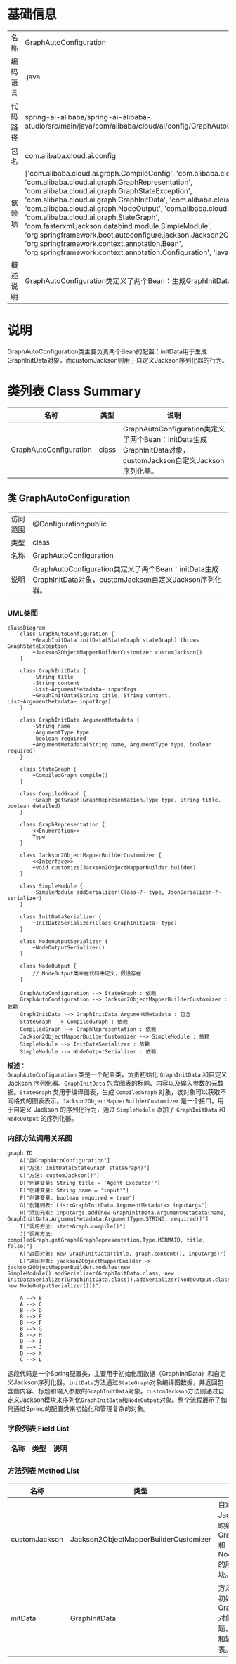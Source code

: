 # 基础信息

|      |      |
|------|------|
| 名称 | GraphAutoConfiguration |
| 编码语言 | .java |
| 代码路径 | spring-ai-alibaba/spring-ai-alibaba-studio/src/main/java/com/alibaba/cloud/ai/config/GraphAutoConfiguration.java |
| 包名 | com.alibaba.cloud.ai.config |
| 依赖项 | ['com.alibaba.cloud.ai.graph.CompileConfig', 'com.alibaba.cloud.ai.graph.CompiledGraph', 'com.alibaba.cloud.ai.graph.GraphRepresentation', 'com.alibaba.cloud.ai.graph.GraphStateException', 'com.alibaba.cloud.ai.graph.GraphInitData', 'com.alibaba.cloud.ai.graph.InitDataSerializer', 'com.alibaba.cloud.ai.graph.NodeOutput', 'com.alibaba.cloud.ai.graph.NodeOutputSerializer', 'com.alibaba.cloud.ai.graph.StateGraph', 'com.fasterxml.jackson.databind.module.SimpleModule', 'org.springframework.boot.autoconfigure.jackson.Jackson2ObjectMapperBuilderCustomizer', 'org.springframework.context.annotation.Bean', 'org.springframework.context.annotation.Configuration', 'java.util.ArrayList', 'java.util.List'] |
| 概述说明 | GraphAutoConfiguration类定义了两个Bean：生成GraphInitData和自定义Jackson序列化器。 |

# 说明

GraphAutoConfiguration类主要负责两个Bean的配置：initData用于生成GraphInitData对象，而customJackson则用于自定义Jackson序列化器的行为。

# 类列表 Class Summary

| 名称   | 类型  | 说明 |
|-------|------|-------------|
| GraphAutoConfiguration | class | GraphAutoConfiguration类定义了两个Bean：initData生成GraphInitData对象，customJackson自定义Jackson序列化器。 |



## 类 GraphAutoConfiguration

|      |      |
|------|------|
| 访问范围 | @Configuration;public |
| 类型 | class |
| 名称 | GraphAutoConfiguration |
| 说明 | GraphAutoConfiguration类定义了两个Bean：initData生成GraphInitData对象，customJackson自定义Jackson序列化器。 |


### UML类图

```mermaid
classDiagram
    class GraphAutoConfiguration {
        +GraphInitData initData(StateGraph stateGraph) throws GraphStateException
        +Jackson2ObjectMapperBuilderCustomizer customJackson()
    }

    class GraphInitData {
        -String title
        -String content
        -List~ArgumentMetadata~ inputArgs
        +GraphInitData(String title, String content, List~ArgumentMetadata~ inputArgs)
    }

    class GraphInitData.ArgumentMetadata {
        -String name
        -ArgumentType type
        -boolean required
        +ArgumentMetadata(String name, ArgumentType type, boolean required)
    }

    class StateGraph {
        +CompiledGraph compile()
    }

    class CompiledGraph {
        +Graph getGraph(GraphRepresentation.Type type, String title, boolean detailed)
    }

    class GraphRepresentation {
        <<Enumeration>>
        Type
    }

    class Jackson2ObjectMapperBuilderCustomizer {
        <<Interface>>
        +void customize(Jackson2ObjectMapperBuilder builder)
    }

    class SimpleModule {
        +SimpleModule addSerializer(Class~?~ type, JsonSerializer~?~ serializer)
    }

    class InitDataSerializer {
        +InitDataSerializer(Class~GraphInitData~ type)
    }

    class NodeOutputSerializer {
        +NodeOutputSerializer()
    }

    class NodeOutput {
        // NodeOutput类未在代码中定义，假设存在
    }

    GraphAutoConfiguration --> StateGraph : 依赖
    GraphAutoConfiguration --> Jackson2ObjectMapperBuilderCustomizer : 依赖
    GraphInitData --> GraphInitData.ArgumentMetadata : 包含
    StateGraph --> CompiledGraph : 依赖
    CompiledGraph --> GraphRepresentation : 依赖
    Jackson2ObjectMapperBuilderCustomizer --> SimpleModule : 依赖
    SimpleModule --> InitDataSerializer : 依赖
    SimpleModule --> NodeOutputSerializer : 依赖
```

**描述：**  
`GraphAutoConfiguration` 类是一个配置类，负责初始化 `GraphInitData` 和自定义 Jackson 序列化器。`GraphInitData` 包含图表的标题、内容以及输入参数的元数据。`StateGraph` 类用于编译图表，生成 `CompiledGraph` 对象，该对象可以获取不同格式的图表表示。`Jackson2ObjectMapperBuilderCustomizer` 是一个接口，用于自定义 Jackson 的序列化行为，通过 `SimpleModule` 添加了 `GraphInitData` 和 `NodeOutput` 的序列化器。


### 内部方法调用关系图

```mermaid
graph TD
    A["类GraphAutoConfiguration"]
    B["方法: initData(StateGraph stateGraph)"]
    C["方法: customJackson()"]
    D["创建变量: String title = 'Agent Executor'"]
    E["创建变量: String name = 'input'"]
    F["创建变量: boolean required = true"]
    G["创建列表: List<GraphInitData.ArgumentMetadata> inputArgs"]
    H["添加元素: inputArgs.add(new GraphInitData.ArgumentMetadata(name, GraphInitData.ArgumentMetadata.ArgumentType.STRING, required))"]
    I["调用方法: stateGraph.compile()"]
    J["调用方法: compiledGraph.getGraph(GraphRepresentation.Type.MERMAID, title, false)"]
    K["返回对象: new GraphInitData(title, graph.content(), inputArgs)"]
    L["返回对象: jackson2ObjectMapperBuilder -> jackson2ObjectMapperBuilder.modules(new SimpleModule().addSerializer(GraphInitData.class, new InitDataSerializer(GraphInitData.class)).addSerializer(NodeOutput.class, new NodeOutputSerializer()))"]

    A --> B
    A --> C
    B --> D
    B --> E
    B --> F
    B --> G
    B --> H
    B --> I
    B --> J
    B --> K
    C --> L
```

这段代码是一个Spring配置类，主要用于初始化图数据（GraphInitData）和自定义Jackson序列化器。`initData`方法通过`StateGraph`对象编译图数据，并返回包含图内容、标题和输入参数的`GraphInitData`对象。`customJackson`方法则通过自定义Jackson模块来序列化`GraphInitData`和`NodeOutput`对象。整个流程展示了如何通过Spring的配置类来初始化和管理复杂的对象。

### 字段列表 Field List

| 名称  | 类型  | 说明 |
|-------|-------|------|

### 方法列表 Method List

| 名称  | 类型  | 说明 |
|-------|-------|------|
| customJackson | Jackson2ObjectMapperBuilderCustomizer | 自定义Jackson对象映射器，添加GraphInitData和NodeOutput的序列化模块。 |
| initData | GraphInitData | 方法initData初始化GraphInitData对象，包含标题、图表内容和输入参数列表。 |




